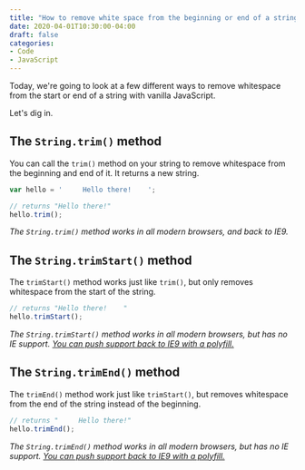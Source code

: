 ```yaml
---
title: "How to remove white space from the beginning or end of a string with vanilla JS"
date: 2020-04-01T10:30:00-04:00
draft: false
categories:
- Code
- JavaScript
---
```


Today, we're going to look at a few different ways to remove whitespace from the start or end of a string with vanilla JavaScript.

Let's dig in.

## The `String.trim()` method

You can call the `trim()` method on your string to remove whitespace from the beginning and end of it. It returns a new string.

```js
var hello = '     Hello there!    ';

// returns "Hello there!"
hello.trim();
```

*The `String.trim()` method works in all modern browsers, and back to IE9.*

## The `String.trimStart()` method

The `trimStart()` method works just like `trim()`, but only removes whitespace from the start of the string.

```js
// returns "Hello there!    "
hello.trimStart();
```

*The `String.trimStart()` method works in all modern browsers, but has no IE support. [You can push support back to IE9 with a polyfill.](https://vanillajstoolkit.com/polyfills/stringtrimstart/)*

## The `String.trimEnd()` method

The `trimEnd()` method work just like `trimStart()`, but removes whitespace from the end of the string instead of the beginning.

```js
// returns "     Hello there!"
hello.trimEnd();
```

*The `String.trimEnd()` method works in all modern browsers, but has no IE support. [You can push support back to IE9 with a polyfill.](https://vanillajstoolkit.com/polyfills/stringtrimend/)*
